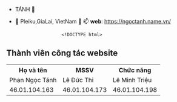 -  TÁNH 👀 
- 🌱 Pleiku,GiaLai, VietNam 💞️ 📫 
**web**: https://ngoctanh.name.vn/


                       <!DOCTYPE html>
<html>

<body>

<h2>Thành viên công tác website</h2>

<table style="width:100%">
  <tr>
    <th>Họ và tên</th>
    <th>MSSV</th>
    <th>Chức năng</th>
  </tr>
  <tr>
    <td>Phan Ngọc Tánh</td>
    <td>Lê Đức Thi</td>
    <td>Lê Minh Triệu</td>
  </tr>
  <tr>
    <td>46.01.104.163</td>
    <td>46.01.104.173</td>
    <td>46.01.104.198</td>
  </tr>
</table>



</body>
</html>

